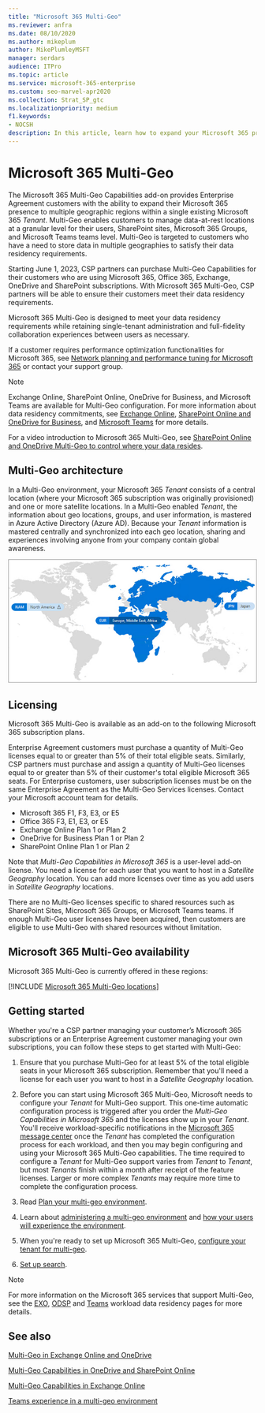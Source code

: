 ```yaml
---
title: "Microsoft 365 Multi-Geo"
ms.reviewer: anfra
ms.date: 08/10/2020
ms.author: mikeplum
author: MikePlumleyMSFT
manager: serdars
audience: ITPro
ms.topic: article
ms.service: microsoft-365-enterprise
ms.custom: seo-marvel-apr2020
ms.collection: Strat_SP_gtc
ms.localizationpriority: medium
f1.keywords:
- NOCSH
description: In this article, learn how to expand your Microsoft 365 presence to multiple geographic regions with Microsoft 365 Multi-Geo.
---
```


# Microsoft 365 Multi-Geo

The Microsoft 365 Multi-Geo Capabilities add-on provides Enterprise Agreement customers with the ability to expand their Microsoft 365 presence to multiple geographic regions within a single existing Microsoft 365 _Tenant_. Multi-Geo enables customers to manage data-at-rest locations at a granular level for their users, SharePoint sites, Microsoft 365 Groups, and Microsoft Teams teams level. Multi-Geo is targeted to customers who have a need to store data in multiple geographies to satisfy their data residency requirements.
  
Starting June 1, 2023, CSP partners can purchase Multi-Geo Capabilities for their customers who are using Microsoft 365, Office 365, Exchange, OneDrive and SharePoint subscriptions. With Microsoft 365 Multi-Geo, CSP partners will be able to ensure their customers meet their data residency requirements.    
  
Microsoft 365 Multi-Geo is designed to meet your data residency requirements while retaining single-tenant administration and full-fidelity collaboration experiences between users as necessary.

If a customer requires performance optimization functionalities for Microsoft 365, see <a href="https://support.office.com/article/e5f1228c-da3c-4654-bf16-d163daee8848" target="_blank">Network planning and performance tuning for Microsoft 365</a> or contact your support group.

>[!NOTE]
>Exchange Online, SharePoint Online, OneDrive for Business, and Microsoft Teams are available for Multi-Geo configuration. For more information about data residency commitments, see [Exchange Online](m365-dr-workload-exo.md), [SharePoint Online and OneDrive for Business](m365-dr-workload-spo.md), and [Microsoft Teams](m365-dr-workload-teams.md#data-residency-commitments-available) for more details.

For a video introduction to Microsoft 365 Multi-Geo, see [SharePoint Online and OneDrive Multi-Geo to control where your data resides](https://www.youtube.com/watch?v=Do9U3JuROhk).

## Multi-Geo architecture

In a Multi-Geo environment, your Microsoft 365 _Tenant_ consists of a central location (where your Microsoft 365 subscription was originally provisioned) and one or more satellite locations. In a Multi-Geo enabled _Tenant_, the information about geo locations, groups, and user information, is mastered in Azure Active Directory (Azure AD). Because your _Tenant_ information is mastered centrally and synchronized into each geo location, sharing and experiences involving anyone from your company contain global awareness.

![Screenshot of multi-geo map from the SharePoint admin center.](../media/multi-geo-world-map.png)

## Licensing

Microsoft 365 Multi-Geo is available as an add-on to the following Microsoft 365 subscription plans.

Enterprise Agreement customers must purchase a quantity of Multi-Geo licenses equal to or greater than 5% of their total eligible seats. Similarly, CSP partners must purchase and assign a quantity of Multi-Geo licenses equal to or greater than 5% of their customer's total eligible Microsoft 365 seats. For Enterprise customers, user subscription licenses must be on the same Enterprise Agreement as the Multi-Geo Services licenses. Contact your Microsoft account team for details.

- Microsoft 365 F1, F3, E3, or E5
- Office 365 F3, E1, E3, or E5
- Exchange Online Plan 1 or Plan 2
- OneDrive for Business Plan 1 or Plan 2
- SharePoint Online Plan 1 or Plan 2

Note that _Multi-Geo Capabilities in Microsoft 365_ is a user-level add-on license. You need a license for each user that you want to host in a _Satellite Geography_ location. You can add more licenses over time as you add users in _Satellite Geography_ locations.

There are no Multi-Geo licenses specific to shared resources such as SharePoint Sites, Microsoft 365 Groups, or Microsoft Teams teams. If enough Multi-Geo user licenses have been acquired, then customers are eligible to use Multi-Geo with shared resources without limitation.

## Microsoft 365 Multi-Geo availability

Microsoft 365 Multi-Geo is currently offered in these regions:

[!INCLUDE [Microsoft 365 Multi-Geo locations](../includes/microsoft-365-multi-geo-locations.md)]

## Getting started

Whether you're a CSP partner managing your customer’s Microsoft 365 subscriptions or an Enterprise Agreement customer managing your own subscriptions, you can follow these steps to get started with Multi-Geo:

1. Ensure that you purchase Multi-Geo for at least 5% of the total eligible seats in your Microsoft 365 subscription. Remember that you'll need a license for each user you want to host in a _Satellite Geography_ location. 

2. Before you can start using Microsoft 365 Multi-Geo, Microsoft needs to configure your _Tenant_ for Multi-Geo support. This one-time automatic configuration process is triggered after you order the _Multi-Geo Capabilities in Microsoft 365_ and the licenses show up in your _Tenant_. You'll receive workload-specific notifications in the [Microsoft 365 message center](https://support.office.com/article/38FB3333-BFCC-4340-A37B-DEDA509C2093) once the _Tenant_ has completed the configuration process for each workload, and then you may begin configuring and using your Microsoft 365 Multi-Geo capabilities. The time required to configure a _Tenant_ for Multi-Geo support varies from _Tenant_ to _Tenant_, but most _Tenants_ finish within a month after receipt of the feature licenses. Larger or more complex _Tenants_ may require more time to complete the configuration process.

3. Read [Plan your multi-geo environment](plan-for-multi-geo.md).

4. Learn about [administering a multi-geo environment](administering-a-multi-geo-environment.md) and [how your users will experience the environment](multi-geo-user-experience.md).

5. When you're ready to set up Microsoft 365 Multi-Geo, [configure your tenant for multi-geo](multi-geo-tenant-configuration.md).

6. [Set up search](configure-search-for-multi-geo.md).
  
> [!NOTE]
> For more information on the Microsoft 365 services that support Multi-Geo, see the [EXO](m365-dr-workload-exo.md), [ODSP](m365-dr-workload-spo.md) and [Teams](m365-dr-workload-teams.md) workload data residency pages for more details.


## See also

[Multi-Geo in Exchange Online and OneDrive](https://Aka.ms/GoMultiGeo)

[Multi-Geo Capabilities in OneDrive and SharePoint Online](multi-geo-capabilities-in-onedrive-and-sharepoint-online-in-microsoft-365.md)

[Multi-Geo Capabilities in Exchange Online](multi-geo-capabilities-in-exchange-online.md)

[Teams experience in a multi-geo environment](/microsoftteams/teams-experience-o365odb-spo-multi-geo)
